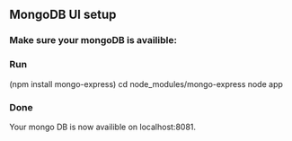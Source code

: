 ## MongoDB UI setup

### Make sure your mongoDB is availible:

### Run
(npm install mongo-express)
cd node_modules/mongo-express
node app

### Done
Your mongo DB is now availible on localhost:8081.



